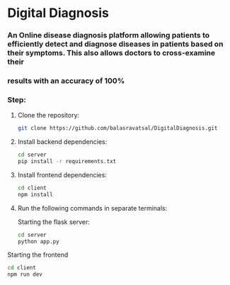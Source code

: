 # Digital Diagnosis

### An Online disease diagnosis platform allowing patients to efficiently detect and diagnose diseases in patients based on their symptoms. This also allows doctors to cross-examine their 
### results with an accuracy of 100%

### Step:
1. Clone the repository:
   ```bash
   git clone https://github.com/balasravatsal/DigitalDiagnosis.git
   ```
2. Install backend dependencies:
   ```bash
   cd server
   pip install -r requirements.txt
   ```
3. Install frontend dependencies:
   ```bash
   cd client
   npm install
   ```
4. Run the following commands in separate terminals:

   Starting the flask server:
   ```bash
   cd server
   python app.py
   ```
  Starting the frontend
   ```bash
   cd client
   npm run dev
   ```

